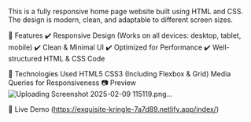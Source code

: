 This is a fully responsive home page website built using HTML and CSS. The design is modern, clean, and adaptable to different screen sizes.

📌 Features
✔️ Responsive Design (Works on all devices: desktop, tablet, mobile)
✔️ Clean & Minimal UI
✔️ Optimized for Performance
✔️ Well-structured HTML & CSS Code

🚀 Technologies Used
HTML5
CSS3 (Including Flexbox & Grid)
Media Queries for Responsiveness
📷 Preview
![Uploading Screenshot 2025-02-09 115119.png…]()



🔗 Live Demo
(https://exquisite-kringle-7a7d89.netlify.app/index/)
